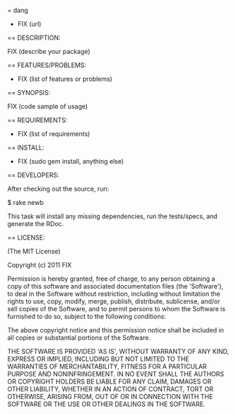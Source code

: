 = dang

* FIX (url)

== DESCRIPTION:

FIX (describe your package)

== FEATURES/PROBLEMS:

* FIX (list of features or problems)

== SYNOPSIS:

  FIX (code sample of usage)

== REQUIREMENTS:

* FIX (list of requirements)

== INSTALL:

* FIX (sudo gem install, anything else)

== DEVELOPERS:

After checking out the source, run:

  $ rake newb

This task will install any missing dependencies, run the tests/specs,
and generate the RDoc.

== LICENSE:

(The MIT License)

Copyright (c) 2011 FIX

Permission is hereby granted, free of charge, to any person obtaining
a copy of this software and associated documentation files (the
'Software'), to deal in the Software without restriction, including
without limitation the rights to use, copy, modify, merge, publish,
distribute, sublicense, and/or sell copies of the Software, and to
permit persons to whom the Software is furnished to do so, subject to
the following conditions:

The above copyright notice and this permission notice shall be
included in all copies or substantial portions of the Software.

THE SOFTWARE IS PROVIDED 'AS IS', WITHOUT WARRANTY OF ANY KIND,
EXPRESS OR IMPLIED, INCLUDING BUT NOT LIMITED TO THE WARRANTIES OF
MERCHANTABILITY, FITNESS FOR A PARTICULAR PURPOSE AND NONINFRINGEMENT.
IN NO EVENT SHALL THE AUTHORS OR COPYRIGHT HOLDERS BE LIABLE FOR ANY
CLAIM, DAMAGES OR OTHER LIABILITY, WHETHER IN AN ACTION OF CONTRACT,
TORT OR OTHERWISE, ARISING FROM, OUT OF OR IN CONNECTION WITH THE
SOFTWARE OR THE USE OR OTHER DEALINGS IN THE SOFTWARE.
